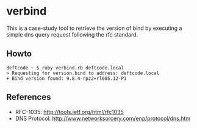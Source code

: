 verbind
=======

This is a case-study tool to retrieve the version of bind by executing a simple dns query request following the rfc standard.


Howto
-----

    deftcode ~ $ ruby verbind.rb deftcode.local
    > Requesting for version.bind to address: deftcode.local
    + Bind version found: 9.8.4-rpz2+rl005.12-P1


References
----------

* RFC-1035: http://tools.ietf.org/html/rfc1035
* DNS Protocol: http://www.networksorcery.com/enp/protocol/dns.htm